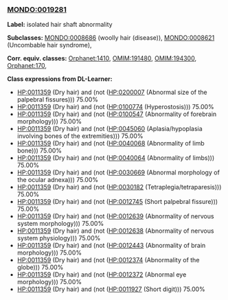 
### [MONDO:0019281](http://purl.obolibrary.org/obo/MONDO_0019281)
**Label:** isolated hair shaft abnormality

**Subclasses:** [MONDO:0008686](http://purl.obolibrary.org/obo/MONDO_0008686) (woolly hair (disease)), [MONDO:0008621](http://purl.obolibrary.org/obo/MONDO_0008621) (Uncombable hair syndrome), 

**Corr. equiv. classes:** [Orphanet:1410](http://www.orpha.net/ORDO/Orphanet_1410), [OMIM:191480](http://purl.obolibrary.org/obo/OMIM_191480), [OMIM:194300](http://purl.obolibrary.org/obo/OMIM_194300), [Orphanet:170](http://www.orpha.net/ORDO/Orphanet_170), 

**Class expressions from DL-Learner:**

- [HP:0011359](http://purl.obolibrary.org/obo/HP_0011359) (Dry hair) and (not ([HP:0200007](http://purl.obolibrary.org/obo/HP_0200007) (Abnormal size of the palpebral fissures))) 75.00%
- [HP:0011359](http://purl.obolibrary.org/obo/HP_0011359) (Dry hair) and (not ([HP:0100774](http://purl.obolibrary.org/obo/HP_0100774) (Hyperostosis))) 75.00%
- [HP:0011359](http://purl.obolibrary.org/obo/HP_0011359) (Dry hair) and (not ([HP:0100547](http://purl.obolibrary.org/obo/HP_0100547) (Abnormality of forebrain morphology))) 75.00%
- [HP:0011359](http://purl.obolibrary.org/obo/HP_0011359) (Dry hair) and (not ([HP:0045060](http://purl.obolibrary.org/obo/HP_0045060) (Aplasia/hypoplasia involving bones of the extremities))) 75.00%
- [HP:0011359](http://purl.obolibrary.org/obo/HP_0011359) (Dry hair) and (not ([HP:0040068](http://purl.obolibrary.org/obo/HP_0040068) (Abnormality of limb bone))) 75.00%
- [HP:0011359](http://purl.obolibrary.org/obo/HP_0011359) (Dry hair) and (not ([HP:0040064](http://purl.obolibrary.org/obo/HP_0040064) (Abnormality of limbs))) 75.00%
- [HP:0011359](http://purl.obolibrary.org/obo/HP_0011359) (Dry hair) and (not ([HP:0030669](http://purl.obolibrary.org/obo/HP_0030669) (Abnormal morphology of the ocular adnexa))) 75.00%
- [HP:0011359](http://purl.obolibrary.org/obo/HP_0011359) (Dry hair) and (not ([HP:0030182](http://purl.obolibrary.org/obo/HP_0030182) (Tetraplegia/tetraparesis))) 75.00%
- [HP:0011359](http://purl.obolibrary.org/obo/HP_0011359) (Dry hair) and (not ([HP:0012745](http://purl.obolibrary.org/obo/HP_0012745) (Short palpebral fissure))) 75.00%
- [HP:0011359](http://purl.obolibrary.org/obo/HP_0011359) (Dry hair) and (not ([HP:0012639](http://purl.obolibrary.org/obo/HP_0012639) (Abnormality of nervous system morphology))) 75.00%
- [HP:0011359](http://purl.obolibrary.org/obo/HP_0011359) (Dry hair) and (not ([HP:0012638](http://purl.obolibrary.org/obo/HP_0012638) (Abnormality of nervous system physiology))) 75.00%
- [HP:0011359](http://purl.obolibrary.org/obo/HP_0011359) (Dry hair) and (not ([HP:0012443](http://purl.obolibrary.org/obo/HP_0012443) (Abnormality of brain morphology))) 75.00%
- [HP:0011359](http://purl.obolibrary.org/obo/HP_0011359) (Dry hair) and (not ([HP:0012374](http://purl.obolibrary.org/obo/HP_0012374) (Abnormality of the globe))) 75.00%
- [HP:0011359](http://purl.obolibrary.org/obo/HP_0011359) (Dry hair) and (not ([HP:0012372](http://purl.obolibrary.org/obo/HP_0012372) (Abnormal eye morphology))) 75.00%
- [HP:0011359](http://purl.obolibrary.org/obo/HP_0011359) (Dry hair) and (not ([HP:0011927](http://purl.obolibrary.org/obo/HP_0011927) (Short digit))) 75.00%


